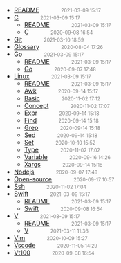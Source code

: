   - [README]()<span style="padding-left:2em;color:orange"></span><span style="color:gray;font-size:.8em;padding-left:2em">2021-03-09 15:17</span>
  - [C](c)<span style="padding-left:2em;color:orange"></span><span style="color:gray;font-size:.8em;padding-left:2em">2021-03-09 15:17</span>
    - [README](c/)<span style="padding-left:2em;color:orange"></span><span style="color:gray;font-size:.8em;padding-left:2em">2021-03-09 15:17</span>
    - [C](c/c)<span style="padding-left:2em;color:orange"></span><span style="color:gray;font-size:.8em;padding-left:2em">2020-09-08 16:54</span>
  - [Git](git)<span style="padding-left:2em;color:orange"></span><span style="color:gray;font-size:.8em;padding-left:2em">2021-03-10 18:59</span>
  - [Glossary](glossary)<span style="padding-left:2em;color:orange"></span><span style="color:gray;font-size:.8em;padding-left:2em">2020-08-04 17:26</span>
  - [Go](go)<span style="padding-left:2em;color:orange"></span><span style="color:gray;font-size:.8em;padding-left:2em">2021-03-09 15:17</span>
    - [README](go/)<span style="padding-left:2em;color:orange"></span><span style="color:gray;font-size:.8em;padding-left:2em">2021-03-09 15:17</span>
    - [Go](go/go)<span style="padding-left:2em;color:orange"></span><span style="color:gray;font-size:.8em;padding-left:2em">2020-09-07 17:48</span>
  - [Linux](linux)<span style="padding-left:2em;color:orange"></span><span style="color:gray;font-size:.8em;padding-left:2em">2021-03-09 15:17</span>
    - [README](linux/)<span style="padding-left:2em;color:orange"></span><span style="color:gray;font-size:.8em;padding-left:2em">2021-03-09 15:17</span>
    - [Awk](linux/awk)<span style="padding-left:2em;color:orange"></span><span style="color:gray;font-size:.8em;padding-left:2em">2020-09-14 15:17</span>
    - [Basic](linux/basic)<span style="padding-left:2em;color:orange"></span><span style="color:gray;font-size:.8em;padding-left:2em">2020-11-02 17:12</span>
    - [Concept](linux/concept)<span style="padding-left:2em;color:orange"></span><span style="color:gray;font-size:.8em;padding-left:2em">2020-11-02 17:07</span>
    - [Expr](linux/expr)<span style="padding-left:2em;color:orange"></span><span style="color:gray;font-size:.8em;padding-left:2em">2020-09-14 15:18</span>
    - [Find](linux/find)<span style="padding-left:2em;color:orange"></span><span style="color:gray;font-size:.8em;padding-left:2em">2020-09-14 15:18</span>
    - [Grep](linux/grep)<span style="padding-left:2em;color:orange"></span><span style="color:gray;font-size:.8em;padding-left:2em">2020-09-14 15:18</span>
    - [Sed](linux/sed)<span style="padding-left:2em;color:orange"></span><span style="color:gray;font-size:.8em;padding-left:2em">2020-09-14 15:18</span>
    - [Set](linux/set)<span style="padding-left:2em;color:orange"></span><span style="color:gray;font-size:.8em;padding-left:2em">2020-10-10 15:52</span>
    - [Type](linux/type)<span style="padding-left:2em;color:orange"></span><span style="color:gray;font-size:.8em;padding-left:2em">2020-11-02 17:02</span>
    - [Variable](linux/variable)<span style="padding-left:2em;color:orange"></span><span style="color:gray;font-size:.8em;padding-left:2em">2020-09-16 14:26</span>
    - [Xargs](linux/xargs)<span style="padding-left:2em;color:orange"></span><span style="color:gray;font-size:.8em;padding-left:2em">2020-09-14 15:18</span>
  - [Nodejs](nodejs)<span style="padding-left:2em;color:orange"></span><span style="color:gray;font-size:.8em;padding-left:2em">2020-09-07 17:48</span>
  - [Open-source](open-source)<span style="padding-left:2em;color:orange"></span><span style="color:gray;font-size:.8em;padding-left:2em">2020-09-17 10:57</span>
  - [Ssh](ssh)<span style="padding-left:2em;color:orange"></span><span style="color:gray;font-size:.8em;padding-left:2em">2020-11-02 17:04</span>
  - [Swift](swift)<span style="padding-left:2em;color:orange"></span><span style="color:gray;font-size:.8em;padding-left:2em">2021-03-09 15:17</span>
    - [README](swift/)<span style="padding-left:2em;color:orange"></span><span style="color:gray;font-size:.8em;padding-left:2em">2021-03-09 15:17</span>
    - [Swift](swift/swift)<span style="padding-left:2em;color:orange"></span><span style="color:gray;font-size:.8em;padding-left:2em">2020-09-08 16:54</span>
  - [V](v)<span style="padding-left:2em;color:orange"></span><span style="color:gray;font-size:.8em;padding-left:2em">2021-03-09 15:17</span>
    - [README](v/)<span style="padding-left:2em;color:orange"></span><span style="color:gray;font-size:.8em;padding-left:2em">2021-03-09 15:17</span>
    - [V](v/v)<span style="padding-left:2em;color:orange"></span><span style="color:gray;font-size:.8em;padding-left:2em">2021-03-11 11:36</span>
  - [Vim](vim)<span style="padding-left:2em;color:orange"></span><span style="color:gray;font-size:.8em;padding-left:2em">2020-10-09 15:27</span>
  - [Vscode](vscode)<span style="padding-left:2em;color:orange"></span><span style="color:gray;font-size:.8em;padding-left:2em">2020-11-05 14:29</span>
  - [Vt100](vt100)<span style="padding-left:2em;color:orange"></span><span style="color:gray;font-size:.8em;padding-left:2em">2020-09-08 16:54</span>
